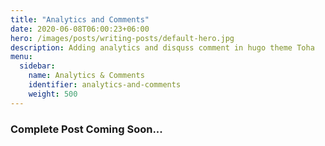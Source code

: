 ```yaml
---
title: "Analytics and Comments"
date: 2020-06-08T06:00:23+06:00
hero: /images/posts/writing-posts/default-hero.jpg
description: Adding analytics and disquss comment in hugo theme Toha
menu:
  sidebar:
    name: Analytics & Comments
    identifier: analytics-and-comments
    weight: 500
---
```


### Complete Post Coming Soon...
